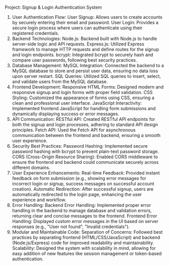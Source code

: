 Project: Signup & Login Authentication System
1. User Authentication Flow:
User Signup: Allows users to create accounts by securely entering their email and password.
User Login: Provides a secure login process where users can authenticate using their registered credentials.
2. Backend Technologies:
Node.js: Backend built with Node.js to handle server-side logic and API requests.
Express.js: Utilized Express framework to manage HTTP requests and define routes for the signup and login endpoints.
bcrypt: Integrated bcrypt to securely hash and compare user passwords, following best security practices.
3. Database Management:
MySQL Integration: Connected the backend to a MySQL database to store and persist user data, ensuring no data loss upon server restart.
SQL Queries: Utilized SQL queries to insert, select, and validate users from the MySQL database.
4. Frontend Development:
Responsive HTML Forms: Designed modern and responsive signup and login forms with proper field validation.
CSS Styling: Customized the appearance of forms using CSS, ensuring a clean and professional user interface.
JavaScript Interactivity: Implemented frontend JavaScript for handling form submissions and dynamically displaying success or error messages.
5. API Communication:
RESTful API: Created RESTful API endpoints for both the signup and login processes, adhering to standard API design principles.
Fetch API: Used the Fetch API for asynchronous communication between the frontend and backend, ensuring a smooth user experience.
6. Security Best Practices:
Password Hashing: Implemented secure password hashing with bcrypt to prevent plain-text password storage.
CORS (Cross-Origin Resource Sharing): Enabled CORS middleware to ensure the frontend and backend could communicate securely across different domains.
7. User Experience Enhancements:
Real-time Feedback: Provided instant feedback on form submission (e.g., showing error messages for incorrect login or signup, success messages on successful account creation).
Automatic Redirection: After successful signup, users are automatically redirected to the login page, enhancing the user experience and workflow.
8. Error Handling:
Backend Error Handling: Implemented proper error handling in the backend to manage database and validation errors, returning clear and concise messages to the frontend.
Frontend Error Handling: Displayed custom error messages in the UI based on server responses (e.g., "User not found", "Invalid credentials").
9. Modular and Maintainable Code:
Separation of Concerns: Followed best practices by separating frontend (HTML/CSS/JavaScript) and backend (Node.js/Express) code for improved readability and maintainability.
Scalability: Designed the system with scalability in mind, allowing for easy addition of new features like session management or token-based authentication.
